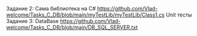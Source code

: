 Задание 2: Сама библиотека на С# https://github.com/Vlad-welcome/Tasks_C_DB/blob/main/myTestLib/myTestLib/Class1.cs
           Unit тесты 
Задание 3: DataBase https://github.com/Vlad-welcome/Tasks_C_DB/blob/main/DB_SQL_SERVER.txt
